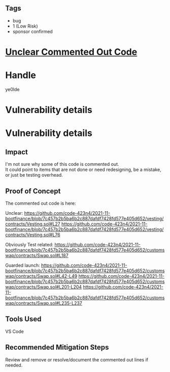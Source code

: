 ## Tags

- bug
- 1 (Low Risk)
- sponsor confirmed

# [Unclear Commented Out Code](https://github.com/code-423n4/2021-11-bootfinance-findings/issues/140) 

# Handle

ye0lde


# Vulnerability details

# Vulnerability details

## Impact

I'm not sure why some of this code is commented out.  
It could point to items that are not done or need redesigning, be a mistake, or just be testing overhead. 

## Proof of Concept
The commented out code is here:

Unclear:
https://github.com/code-423n4/2021-11-bootfinance/blob/7c457b2b5ba6b2c887dafdf7428fd577e405d652/vesting/contracts/Vesting.sol#L27
https://github.com/code-423n4/2021-11-bootfinance/blob/7c457b2b5ba6b2c887dafdf7428fd577e405d652/vesting/contracts/Vesting.sol#L76

Obviously Test related:
https://github.com/code-423n4/2021-11-bootfinance/blob/7c457b2b5ba6b2c887dafdf7428fd577e405d652/customswap/contracts/Swap.sol#L187

Guarded launch:
https://github.com/code-423n4/2021-11-bootfinance/blob/7c457b2b5ba6b2c887dafdf7428fd577e405d652/customswap/contracts/Swap.sol#L42-L49
https://github.com/code-423n4/2021-11-bootfinance/blob/7c457b2b5ba6b2c887dafdf7428fd577e405d652/customswap/contracts/Swap.sol#L201-L204
https://github.com/code-423n4/2021-11-bootfinance/blob/7c457b2b5ba6b2c887dafdf7428fd577e405d652/customswap/contracts/Swap.sol#L235-L237

## Tools Used
VS Code

## Recommended Mitigation Steps
Review and remove or resolve/document the commented out lines if needed.

